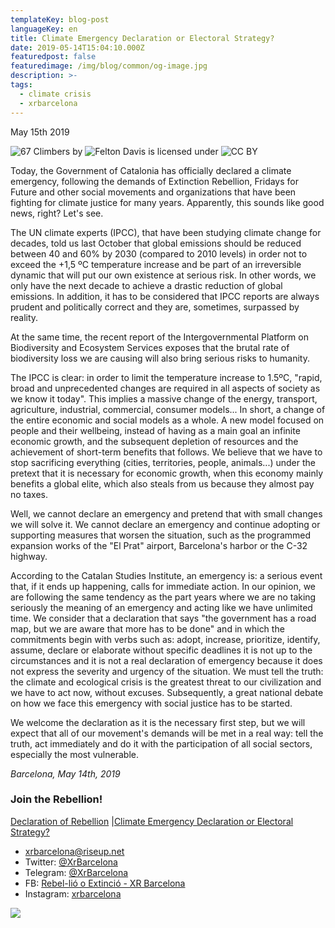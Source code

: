 ```yaml
---
templateKey: blog-post
languageKey: en
title: Climate Emergency Declaration or Electoral Strategy?
date: 2019-05-14T15:04:10.000Z
featuredpost: false
featuredimage: /img/blog/common/og-image.jpg
description: >-
tags:
  - climate crisis
  - xrbarcelona
---
```

May 15th 2019

![67 Climbers](/img/blog/2019-05-14/declare-emergency-felton-davis.jpg)
 by 
 ![*Felton Davis*](https://www.flickr.com/people/106368363@N02) is licensed under 
 ![*CC BY*](http://creativecommons.org/licenses/by/2.0/)

Today, the Government of Catalonia has officially declared a climate emergency, following the demands of Extinction Rebellion, Fridays for Future and other social movements and organizations that have been fighting for climate justice for many years. Apparently, this sounds like good news, right? Let's see.

The UN climate experts (IPCC), that have been studying climate change for decades, told us last October that global emissions should be reduced between 40 and 60% by 2030 (compared to 2010 levels) in order not to exceed the +1,5 ºC temperature increase and be part of an irreversible dynamic that will put our own existence at serious risk. In other words, we only have the next decade to achieve a drastic reduction of global emissions. In addition, it has to be considered that IPCC reports are always prudent and politically correct and they are, sometimes, surpassed by reality.

At the same time, the recent report of the Intergovernmental Platform on Biodiversity and Ecosystem Services exposes that the brutal rate of biodiversity loss we are causing will also bring serious risks to humanity.

The IPCC is clear: in order to limit the temperature increase to 1.5ºC, "rapid, broad and unprecedented changes are required in all aspects of society as we know it today". This implies a massive change of the energy, transport, agriculture, industrial, commercial, consumer models... In short, a change of the entire economic and social models as a whole. A new model focused on people and their wellbeing, instead of having as a main goal an infinite economic growth, and the subsequent depletion of resources and the achievement of short-term benefits that follows. We believe that we have to stop sacrificing everything (cities, territories, people, animals...) under the pretext that it is necessary for economic growth, when this economy mainly benefits a global elite, which also steals from us because they almost pay no taxes.

Well, we cannot declare an emergency and pretend that with small changes we will solve it. We cannot declare an emergency and continue adopting or supporting measures that worsen the situation, such as the programmed expansion works of  the "El Prat" airport, Barcelona's harbor or the C-32 highway.

According to the Catalan Studies Institute, an emergency is: a serious event that, if it ends up happening, calls for immediate action. In our opinion, we are following the same tendency as the part years where we are no taking seriously the meaning of an emergency and acting like we have unlimited time. We consider that a declaration that says "the government has a road map, but we are aware that more has to be done" and in which the commitments begin with verbs such as: adopt, increase, prioritize, identify, assume, declare or elaborate without specific deadlines it is not up to the circumstances and it is not a real declaration of emergency because it does not express the severity and urgency of the situation. We must tell the truth: the climate and ecological crisis is the greatest threat to our civilization and we have to act now, without excuses. Subsequently, a great national debate on how we face this emergency with social justice has to be started.

We welcome the declaration as it is the necessary first step, but we will expect that all of our movement's demands will be met in a real way: tell the truth, act immediately and do it with the participation of all social sectors, especially the most vulnerable.

*Barcelona, ​​May 14th, 2019*

### Join the Rebellion!

[Declaration of Rebellion](/en/blog/2019-01-28-declaracio-de-rebellio) |[Climate Emergency Declaration or Electoral Strategy?](/en/blog/2019-05-14-declaracio-emergencia-o-acte-electoral)

-   <xrbarcelona@riseup.net>
-   Twitter: [@XrBarcelona](https://twitter.com/XrBarcelona)
-   Telegram: [@XrBarcelona](https://t.me/XRBarcelona)
-   FB: [Rebel-lió o Extinció - XR Barcelona](https://m.facebook.com/Rebelli%C3%B3-o-Extinci%C3%B3-XR-Barcelona-294755854501544/)
-   Instagram: [xrbarcelona](https://www.instagram.com/xrbarcelona/)

![](/img/blog/2019-05-14/girl-sign.jpg)
